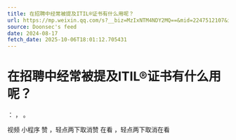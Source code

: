 ```yaml
---
title: 在招聘中经常被提及ITIL®证书有什么用呢？
url: https://mp.weixin.qq.com/s?__biz=MzIxNTM4NDY2MQ==&mid=2247512107&idx=1&sn=3a1e688fde3bb0f173bd95c96303fe43
source: Doonsec's feed
date: 2024-08-17
fetch_date: 2025-10-06T18:01:12.705431
---
```


# 在招聘中经常被提及ITIL®证书有什么用呢？

：
，
。

视频
小程序
赞
，轻点两下取消赞
在看
，轻点两下取消在看